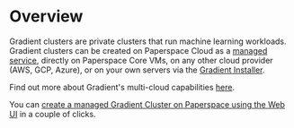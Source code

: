 # Overview

Gradient clusters are private clusters that run machine learning workloads. Gradient clusters can be created on Paperspace Cloud as a [managed service](setup/managed-installation.md), directly on Paperspace Core VMs, on any other cloud provider \(AWS, GCP, Azure\), or on your own servers via the [Gradient Installer](setup/self-hosted-clusters/).

Find out more about Gradient's multi-cloud capabilities [here](https://gradient.paperspace.com/clusters).

You can [create a managed Gradient Cluster on Paperspace using the Web UI](https://console.paperspace.com/clusters/create) in a couple of clicks.

